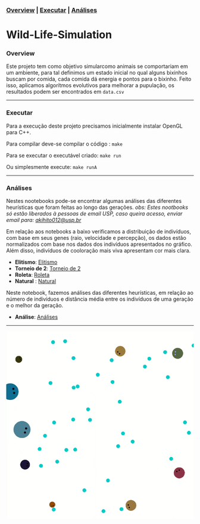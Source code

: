 ### [Overview](#overview) | [Executar](#executar) | [Análises](#análises)

# Wild-Life-Simulation

### Overview
Este projeto tem como objetivo simularcomo animais se comportariam em um ambiente, para tal definimos um estado inicial no qual alguns bixinhos buscam por comida, cada comida dá energia e pontos para o bixinho. Feito isso, aplicamos algorítmos evolutivos para melhorar a pupulação, os resultados podem ser encontrados em <code>data.csv</code>

---

### Executar

Para a execução deste projeto precisamos inicialmente instalar OpenGL para C++.

Para compilar deve-se compilar o código : <code>make</code>

Para se executar o executável criado: <code>make run</code>

Ou simplesmente execute: <code>make runA</code>

---

### Análises
Nestes nootebooks pode-se encontrar algumas análises das diferentes heurísticas que foram feitas ao longo das gerações. 
*obs: Estes nootbooks só estão liberados à pessoas de email USP, caso queira acesso, enviar email para: akihito012@usp.br*

Em relação aos notebooks a baixo verificamos a distribuição de indivíduos, com base em seus genes (raio, velocidade e percepção), os dados estão normalizados com base nos dados dos indivíduos apresentados no gráfico. Além disso, indivíduos de cooloração mais viva apresentam cor mais clara.
 - **Elitismo**: [Elitismo](https://colab.research.google.com/drive/1n7B501ufRxevHtluHJtugB5h8x1YULJ0?usp=sharing)
 - **Torneio de 2**: [Torneio de 2](https://colab.research.google.com/drive/1PvCg96njYaVw2nVkTa2q4pPey0ie5cmb?usp=sharing)
 - **Roleta**: [Roleta](https://colab.research.google.com/drive/15TlJLa1dT7DNxu--EtM_KhlSb-x4ETl8?usp=sharing)
 - **Natural** : [Natural](https://colab.research.google.com/drive/1DAOj2WCbd1njS20uipnF1o_LK_92xLOp?usp=sharing)

Neste notebook, fazemos análises das diferentes heurísticas, em relação ao número de indivíduos e distância média entre os indivíduos de uma geração e o melhor da geração.
 - **Análise**: [Análises](https://colab.research.google.com/drive/1E2C6wToPrB1EkcMeVv_g5VoCWY3v7UaF?usp=sharing) 

---

<p align="center">
<img src="https://github.com/Vakihito/Wild-Life-Simulation/blob/main/wild.gif" width="600"/>
</p>
